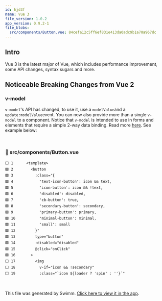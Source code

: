 ```yaml
---
id: hjd3f
name: Vue 3
file_version: 1.0.2
app_version: 0.9.2-1
file_blobs:
  src/components/Button.vue: 84cefa12c5ff6ef831e413da0adc9b1a70a967dc
---
```


## Intro

Vue 3 is the latest major of Vue, which includes performance improvement, some API changes, syntax sugars and more.

## Noticeable Breaking Changes from Vue 2

### v-model

`v-model`'s API has changed, to use it, use a `modelValue`and a `update:modelValue`event. You can now also provide more than a single `v-model` to a component. Notice that `v-model` is intended to use in forms and elements that require a simple 2-way data binding. Read more [here](https://v3-migration.vuejs.org/breaking-changes/v-model.html). See example below:

<br/>

<!-- NOTE-swimm-snippet: the lines below link your snippet to Swimm -->
### 📄 src/components/Button.vue
```vue
⬜ 1      <template>
🟩 2        <button
🟩 3          :class="{
🟩 4            'text-icon-button': icon && text,
🟩 5            'icon-button': icon && !text,
🟩 6            'disabled': disabled,
🟩 7            'cb-button': true,
🟩 8            'secondary-button': secondary,
🟩 9            'primary-button': primary,
🟩 10           'minimal-button': minimal,
🟩 11           'small': small
🟩 12         }"
🟩 13         type="button"
🟩 14         :disabled="disabled"
🟩 15         @click="onClick"
🟩 16       >
⬜ 17         <img
⬜ 18           v-if="icon && !secondary"
⬜ 19           :class="`icon ${loader ? 'spin' : ''}`"
```

<br/>

This file was generated by Swimm. [Click here to view it in the app](http://localhost:5001/repos/Z2l0aHViJTNBJTNBdGVzdC1wcm9qZWN0JTNBJTNBbmFkYXYtc3dpbW0=/docs/hjd3f).